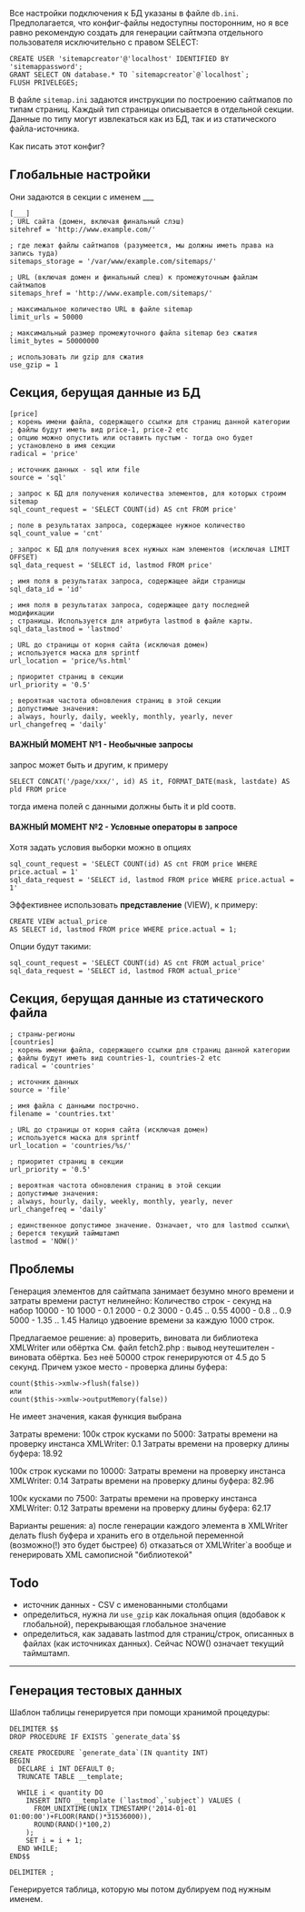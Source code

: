 Все настройки подключения к БД указаны в файле `db.ini`. Предполагается, что конфиг-файлы недоступны посторонним,
но я все равно рекомендую создать для генерации сайтмэпа отдельного пользователя исключительно с правом SELECT:

```
CREATE USER 'sitemapcreator'@'localhost' IDENTIFIED BY 'sitemappassword';
GRANT SELECT ON database.* TO `sitemapcreator`@`localhost`;
FLUSH PRIVELEGES;
```

В файле `sitemap.ini` задаются инструкции по построению сайтмапов по типам страниц. Каждый тип страницы описывается в отдельной секции. Данные по типу могут извлекаться как из БД, так и из статического файла-источника.

Как писать этот конфиг?

## Глобальные настройки
Они задаются в секции с именем ___

```
[___]
; URL сайта (домен, включая финальный слэш)
sitehref = 'http://www.example.com/'

; где лежат файлы сайтмапов (разумеется, мы должны иметь права на запись туда)
sitemaps_storage = '/var/www/example.com/sitemaps/'

; URL (включая домен и финальный слеш) к промежуточным файлам сайтмапов
sitemaps_href = 'http://www.example.com/sitemaps/'

; максимальное количество URL в файле sitemap
limit_urls = 50000

; максимальный размер промежуточного файла sitemap без сжатия
limit_bytes = 50000000

; использовать ли gzip для сжатия
use_gzip = 1
```

## Секция, берущая данные из БД

```
[price]
; корень имени файла, содержащего ссылки для страниц данной категории
; файлы будут иметь вид price-1, price-2 etc
; опцию можно опустить или оставить пустым - тогда оно будет 
; установлено в имя секции
radical = 'price'

; источник данных - sql или file
source = 'sql'

; запрос к БД для получения количества элементов, для которых строим sitemap
sql_count_request = 'SELECT COUNT(id) AS cnt FROM price'

; поле в результатах запроса, содержащее нужное количество
sql_count_value = 'cnt'

; запрос к БД для получения всех нужных нам элементов (исключая LIMIT OFFSET)
sql_data_request = 'SELECT id, lastmod FROM price'

; имя поля в результатах запроса, содержащее айди страницы
sql_data_id = 'id'

; имя поля в результатах запроса, содержащее дату последней модификации 
; страницы. Используется для атрибута lastmod в файле карты.
sql_data_lastmod = 'lastmod'

; URL до страницы от корня сайта (исключая домен)
; используется маска для sprintf
url_location = 'price/%s.html'

; приоритет страниц в секции
url_priority = '0.5'

; вероятная частота обновления страниц в этой секции
; допустимые значения:
; always, hourly, daily, weekly, monthly, yearly, never
url_changefreq = 'daily'
```

#### ВАЖНЫЙ МОМЕНТ №1 - Необычные запросы

запрос может быть и другим, к примеру
```
SELECT CONCAT('/page/xxx/', id) AS it, FORMAT_DATE(mask, lastdate) AS pld FROM price
```
тогда имена полей с данными должны быть it и pld соотв.

#### ВАЖНЫЙ МОМЕНТ №2 - Условные операторы в запросе

Хотя задать условия выборки можно в опциях
```
sql_count_request = 'SELECT COUNT(id) AS cnt FROM price WHERE price.actual = 1'
sql_data_request = 'SELECT id, lastmod FROM price WHERE price.actual = 1'
```

Эффективнее использовать **представление** (VIEW), к примеру:
```
CREATE VIEW actual_price
AS SELECT id, lastmod FROM price WHERE price.actual = 1;
```
Опции будут такими:
```
sql_count_request = 'SELECT COUNT(id) AS cnt FROM actual_price'
sql_data_request = 'SELECT id, lastmod FROM actual_price'
```

## Секция, берущая данные из статического файла

```
; страны-регионы
[countries]
; корень имени файла, содержащего ссылки для страниц данной категории
; файлы будут иметь вид countries-1, countries-2 etc
radical = 'countries'

; источник данных
source = 'file'

; имя файла с данными построчно. 
filename = 'countries.txt'

; URL до страницы от корня сайта (исключая домен)
; используется маска для sprintf
url_location = 'countries/%s/'

; приоритет страниц в секции
url_priority = '0.5'

; вероятная частота обновления страниц в этой секции
; допустимые значения:
; always, hourly, daily, weekly, monthly, yearly, never
url_changefreq = 'daily'

; единственное допустимое значение. Означает, что для lastmod ссылки\
; берется текущий таймштамп
lastmod = 'NOW()'
```

## Проблемы

Генерация элементов для сайтмапа занимает безумно много времени и затраты времени растут нелинейно:
Количество строк - секунд на набор
10000   -   10
1000    -   0.1
2000    -   0.2
3000    -   0.45 .. 0.55
4000    -   0.8 .. 0.9
5000    -   1.35 .. 1.45
Налицо удвоение времени за каждую 1000 строк.

Предлагаемое решение:
а) проверить, виновата ли библиотека XMLWriter или обёртка
См. файл fetch2.php : вывод неутешителен - виновата обёртка. Без неё 50000 строк генерируются от 4.5 до 5 секунд.
Причем узкое место - проверка длины буфера:
```
count($this->xmlw->flush(false))
или
count($this->xmlw->outputMemory(false))
```
Не имеет значения, какая функция выбрана

Затраты времени:
100к строк кусками по 5000:
Затраты времени на проверку инстанса XMLWriter: 0.1
Затраты времени на проверку длины буфера: 18.92

100к строк кусками по 10000:
Затраты времени на проверку инстанса XMLWriter: 0.14
Затраты времени на проверку длины буфера: 82.96

100к кусками по 7500:
Затраты времени на проверку инстанса XMLWriter: 0.12
Затраты времени на проверку длины буфера: 62.17

Варианты решения:
а) после генерации каждого элемента в XMLWriter делать flush буфера и хранить его в отдельной переменной (возможно(!) это будет быстрее)
б) отказаться от XMLWriter`а вообще и генерировать XML самописной "библиотекой"

## Todo
- источник данных - CSV с именованными столбцами
- определиться, нужна ли `use_gzip` как локальная опция (вдобавок к глобальной), перекрывающая глобальное значение
- определиться, как задавать lastmod для страниц/строк, описанных в файлах (как источниках данных). Сейчас NOW() означает текущий таймштамп.

----

## Генерация тестовых данных

Шаблон таблицы генерируется при помощи хранимой процедуры:
```
DELIMITER $$
DROP PROCEDURE IF EXISTS `generate_data`$$

CREATE PROCEDURE `generate_data`(IN quantity INT)
BEGIN
  DECLARE i INT DEFAULT 0;
  TRUNCATE TABLE __template;

  WHILE i < quantity DO
    INSERT INTO __template (`lastmod`,`subject`) VALUES (
      FROM_UNIXTIME(UNIX_TIMESTAMP('2014-01-01 01:00:00')+FLOOR(RAND()*31536000)),
      ROUND(RAND()*100,2)
    );
    SET i = i + 1;
  END WHILE;
END$$

DELIMITER ;
```
Генерируется таблица, которую мы потом дублируем под нужным именем.